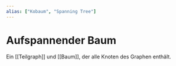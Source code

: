 ```yaml
---
alias: ["Kobaum", "Spanning Tree"]
---
```

# Aufspannender Baum

Ein [[Teilgraph]] und [[Baum]], der alle Knoten des Graphen enthält.
